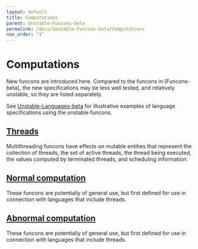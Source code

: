 ```yaml
---
layout: default
title: Computations
parent: Unstable-Funcons-beta
permalink: /docs/Unstable-Funcons-beta/Computations
nav_order: "1"
---
```


Computations
=====================

New funcons are introduced here. Compared to the funcons in [Funcons-beta],
the new specifications may be less well tested, and relatively unstable, so
they are listed separately.

See [Unstable-Languages-beta] for illustrative examples of language
specifications using the unstable funcons.

[Threads]
---------

Multithreading funcons have effects on mutable entities that represent the
collection of threads, the set of active threads, the thread being executed,
the values computed by terminated threads, and scheduling information.

[Normal computation]
--------------------

These funcons are potentially of general use, but first defined for use in
connection with languages that include threads.

[Abnormal computation]
----------------------

These funcons are potentially of general use, but first defined for use in
connection with languages that include threads.

[Threads]:              /CBS-beta/docs/Unstable-Funcons-beta/Computations/Threads

[Normal computation]:   /CBS-beta/docs/Unstable-Funcons-beta/Computations/Normal

[Abnormal computation]: /CBS-beta/docs/Unstable-Funcons-beta/Computations/Abnormal

[Unstable-Languages-beta]: /CBS-beta/docs/Unstable-Languages-beta
